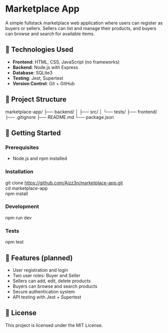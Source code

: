 # Marketplace App

A simple fullstack marketplace web application where users can register as buyers or sellers. Sellers can list and manage their products, and buyers can browse and search for available items.

## 🔧 Technologies Used

- **Frontend**: HTML, CSS, JavaScript (no frameworks)
- **Backend**: Node.js with Express
- **Database**: SQLite3
- **Testing**: Jest, Supertest
- **Version Control**: Git + GitHub

## 📁 Project Structure

marketplace-app/
├── backend/
│ ├── src/
│ └── tests/
├── frontend/
├── .gitignore
├── README.md
└── package.json

## 🚀 Getting Started

### Prerequisites

- Node.js and npm installed

### Installation

git clone https://github.com/Aizz3n/marketplace-app.git  
cd marketplace-app  
npm install

### Development

npm run dev

### Tests

npm test

## 🧠 Features (planned)

- User registration and login
- Two user roles: Buyer and Seller
- Sellers can add, edit, delete products
- Buyers can browse and search products
- Secure authentication system
- API testing with Jest + Supertest

## 📌 License

This project is licensed under the MIT License.
